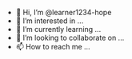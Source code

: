 - 👋 Hi, I’m @learner1234-hope
- 👀 I’m interested in ...
- 🌱 I’m currently learning ...
- 💞️ I’m looking to collaborate on ...
- 📫 How to reach me ...

<!---
learner1234-hope/learner1234-hope is a ✨ special ✨ repository because its `README.md` (this file) appears on your GitHub profile.
You can click the Preview link to take a look at your changes.
--->
